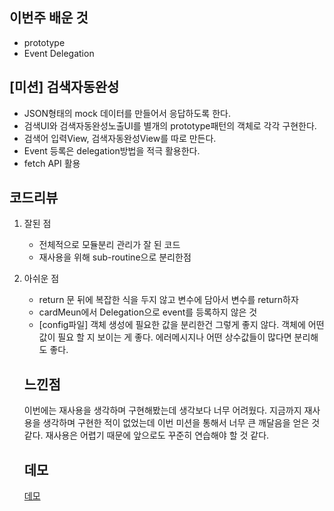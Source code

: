 ## 이번주 배운 것

- prototype
- Event Delegation

## [미션] 검색자동완성

- JSON형태의 mock 데이터를 만들어서 응답하도록 한다.
- 검색UI와 검색자동완성노출UI를 별개의 prototype패턴의 객체로 각각 구현한다.
- 검색어 입력View, 검색자동완성View를 따로 만든다.
- Event 등록은 delegation방법을 적극 활용한다.
- fetch API 활용

## 코드리뷰

1. 잘된 점

   - 전체적으로 모듈분리 관리가 잘 된 코드
   - 재사용을 위해 sub-routine으로 분리한점

2. 아쉬운 점

   - return 문 뒤에 복잡한 식을 두지 않고 변수에 담아서 변수를 return하자
   - cardMeun에서 Delegation으로 event를 등록하지 않은 것
   - [config파일] 객체 생성에 필요한 값을 분리한건 그렇게 좋지 않다.
     객체에 어떤 값이 필요 할 지 보이는 게 좋다.
     에러메시지나 어떤 상수값들이 많다면 분리해도 좋다.

   ## 느낀점

   이번에는 재사용을 생각하며 구현해봤는데 생각보다 너무 어려웠다. 지금까지 재사용을 생각하며 구현한 적이 없었는데 이번 미션을 통해서 너무 큰 깨달음을 얻은 것 같다. 재사용은 어렵기 때문에 앞으로도 꾸준히 연습해야 할 것 같다.

   ## 데모
   [데모](https://elllin.github.io/demo/amazon-search/)
